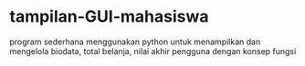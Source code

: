 # tampilan-GUI-mahasiswa
program sederhana menggunakan python untuk menampilkan dan mengelola biodata, total belanja, nilai akhir pengguna dengan konsep fungsi
